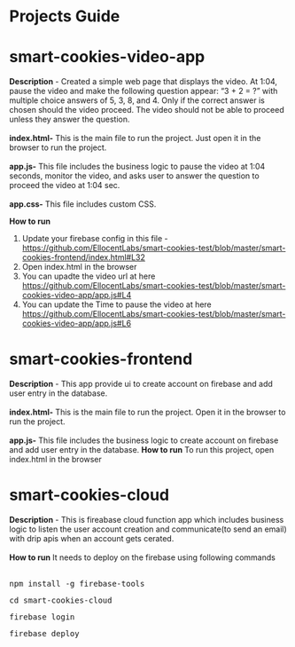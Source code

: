 # Projects Guide

# smart-cookies-video-app

**Description** - Created a simple web page that displays the video. At 1:04, pause the video and make the following question appear: “3 + 2 = ?” with multiple choice answers of 5, 3, 8, and 4.
Only if the correct answer is chosen should the video proceed. The video should not be able to proceed unless they answer the question.
<br /><br />
**index.html-**
This is the main file to run the project. Just open it in the browser to run the project.
<br /><br />
**app.js-**
This file includes the business logic to pause the video at 1:04 seconds, monitor the video, and asks user to answer the question to proceed the video at 1:04 sec.
<br /><br />
**app.css-**
This file includes custom CSS.

**How to run**
1. Update your firebase config in this file - https://github.com/EllocentLabs/smart-cookies-test/blob/master/smart-cookies-frontend/index.html#L32
2. Open index.html in the browser
3. You can upadte the video url at here https://github.com/EllocentLabs/smart-cookies-test/blob/master/smart-cookies-video-app/app.js#L4
4. You can update the Time to pause the video at here https://github.com/EllocentLabs/smart-cookies-test/blob/master/smart-cookies-video-app/app.js#L6

# smart-cookies-frontend

**Description** - This app provide ui to create account on firebase and add user entry in the database.
<br /><br />
**index.html-**
This is the main file to run the project. Open it in the browser to run the project.
<br /><br />
**app.js-**
This file includes the business logic to create account on firebase and add user entry in the database.
**How to run**
To run this project, open index.html in the browser

# smart-cookies-cloud

**Description** - This is fireabase cloud function app which includes business logic to listen the user account creation and communicate(to send an email) with drip apis when an account gets cerated.
<br /><br />
**How to run**
It needs to deploy on the firebase using following commands
<br /><br />

<pre>npm install -g firebase-tools</pre>
<pre>cd smart-cookies-cloud</pre>
<pre>firebase login</pre>
<pre>firebase deploy</pre>
